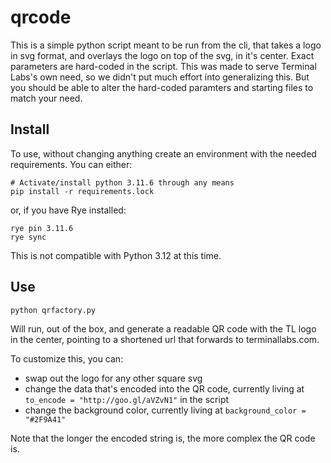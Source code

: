 # qrcode

This is a simple python script meant to be run from the cli, that takes a logo in svg format, and overlays the logo on top of the svg, in it's center. Exact parameters are hard-coded in the script. This was made to serve Terminal Labs's own need, so we didn't put much effort into generalizing this. But you should be able to alter the hard-coded paramters and starting files to match your need.

## Install

To use, without changing anything create an environment with the needed requirements. You can either:

```shell
# Activate/install python 3.11.6 through any means
pip install -r requirements.lock
```

or, if you have Rye installed:

```shell
rye pin 3.11.6
rye sync
```

This is not compatible with Python 3.12 at this time.

## Use

```shell
python qrfactory.py
```

Will run, out of the box, and generate a readable QR code with the TL logo in the center, pointing to a shortened url that forwards to terminallabs.com.

To customize this, you can:

- swap out the logo for any other square svg
- change the data that's encoded into the QR code, currently living at `to_encode = "http://goo.gl/aVZvN1"` in the script
- change the background color, currently living at `background_color = "#2F9A41"`

Note that the longer the encoded string is, the more complex the QR code is.
